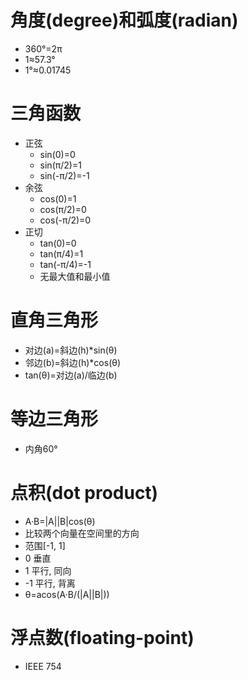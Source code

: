 # 角度(degree)和弧度(radian)
* 360°=2π
* 1≈57.3°
* 1°≈0.01745

# 三角函数
* 正弦
    * sin(0)=0
    * sin(π/2)=1
    * sin(-π/2)=-1
* 余弦
    * cos(0)=1
    * cos(π/2)=0
    * cos(-π/2)=0
* 正切
    * tan(0)=0
    * tan(π/4)=1
    * tan(-π/4)=-1
    * 无最大值和最小值

# 直角三角形
* 对边(a)=斜边(h)*sin(θ)
* 邻边(b)=斜边(h)*cos(θ)
* tan(θ)=对边(a)/临边(b)

# 等边三角形
* 内角60°

# 点积(dot product)
* A·B=|A||B|cos(θ)
* 比较两个向量在空间里的方向
* 范围[-1, 1]
* 0 垂直
* 1 平行, 同向
* -1 平行, 背离
* θ=acos(A·B/(|A||B|))

# 浮点数(floating-point)
* IEEE 754
